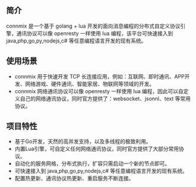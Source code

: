 ## 简介

connmix 是一个基于 golang + lua 开发的面向消息编程的分布式自定义协议引擎，通讯协议可以像 openresty 一样使用 lua 编程，该平台可快速接入到 java,php,go,py,nodejs,c# 等任意编程语言开发的现有系统。

## 使用场景

- connmix 用于快速开发 TCP 长连接应用，例如：互联网、即时通讯、APP开发、网络游戏、硬件通讯、智能家居、物联网等领域的开发。
- connmix 网络通讯协议可以像 openresty 一样使用 lua 编程，因此可以自定义自己的网络通讯协议，同时官方提供了：websocket、jsonnl、text 等常用协议。

## 项目特性

- 基于Go开发，天然的高并发支持，以及多线程的极致利用。
- 内置Lua引擎，可自定义任何网络通讯协议，同时官方提供了大部分常用协议。
- 自动化的服务网格，分布式执行，扩容只需启动一个新的节点即可。
- 可快速接入到 java,php,go,py,nodejs,c# 等任意编程语言开发的现有系统。
- 配置热更新、通讯协议热更新、重启服务不断连接。
